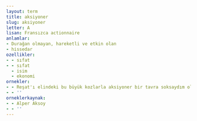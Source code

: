```yaml
---
layout: term
title: aksiyoner
slug: aksiyoner
letter: A
lisan: Fransızca actionnaire
anlamlar:
- Durağan olmayan, hareketli ve etkin olan
- hissedar
ozellikler:
- - sıfat
- - sıfat
  - isim
  - ekonomi
ornekler:
- - Reşat'ı elindeki bu büyük kozlarla aksiyoner bir tavra soksaydım olayların akış istikameti nereye kayabilirdi?
- - ''
orneklerkaynak:
- - Alper Aksoy
- - ''
---
```

